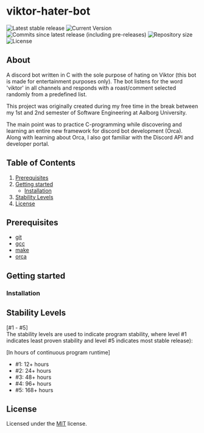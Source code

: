 # viktor-hater-bot
![Latest stable release](https://img.shields.io/github/v/release/sabotack/viktor-hater-bot?color=brightgreen&label=latest%20stable%20version)
![Current Version](https://img.shields.io/github/v/release/sabotack/viktor-hater-bot?include_prereleases&label=current%20version)
![Commits since latest release (including pre-releases)](https://img.shields.io/github/commits-since/sabotack/viktor-hater-bot/latest?include_prereleases)
![Repository size](https://img.shields.io/github/repo-size/sabotack/viktor-hater-bot)
![License](https://img.shields.io/github/license/sabotack/viktor-hater-bot)

## About

A discord bot written in C with the sole purpose of hating on Viktor (this bot is made for entertainment purposes only).
The bot listens for the word 'viktor' in all channels and responds with a roast/comment selected randomly from a predefined list.

This project was originally created during my free time in the break between my 1st and 2nd semester of Software Engineering at Aalborg University. 

The main point was to practice C-programming while discovering and learning an entire new framework for discord bot development (Orca).
Along with learning about Orca, I also got familiar with the Discord API and developer portal.

## Table of Contents
1. [Prerequisites](#prerequisites)
2. [Getting started](#getting-started)
    - [Installation](#installation)
3. [Stability Levels](#stability-levels)
4. [License](#license)

## Prerequisites
- [git](https://git-scm.com/)
- [gcc](https://gcc.gnu.org/)
- [make](https://www.gnu.org/software/make/)
- [orca](https://github.com/cee-studio/orca/)

## Getting started
### Installation

## Stability Levels
[#1 - #5]  
The stability levels are used to indicate program stability, where level #1 indicates least proven stability and level #5 indicates most stable release):

[In hours of continuous program runtime]
- #1: 12+ hours
- #2: 24+ hours
- #3: 48+ hours
- #4: 96+ hours
- #5: 168+ hours

## License

Licensed under the [MIT](LICENSE) license.

